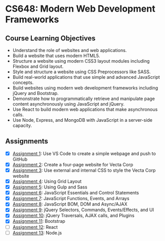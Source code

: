 # CS648: Modern Web Development Frameworks

## Course Learning Objectives
* Understand the role of websites and web applications. 
* Build a website that uses modern HTML5.
* Structure a website using modern CSS3 layout modules including Flexbox and Grid layout.
* Style and structure a website using CSS Preprocessors like SASS.
* Build real-world applications that use simple and advanced JavaScript concepts.
* Build websites using modern web development frameworks including jQuery and Bootstrap.
* Demonstrate how to programmatically retrieve and manipulate page content asynchronously using JavaScript and jQuery.
* Use React to build modern web applications that make asynchronous calls.
* Use Node, Express, and MongoDB with JavaScript in a server-side capacity.

## Assignments
- [x] [Assignment 1](/assignment1): Use VS Code to create a simple webpage and push to GitHub
- [x] [Assignment 2](/assignment2): Create a four-page website for Vecta Corp
- [x] [Assignment 3](/assignment3): Use external and internal CSS to style the Vecta Corp website
- [x] [Assignment 4](/assignment4): Using Grid Layout
- [x] [Assignment 5](/assignment5): Using Gulp and Sass
- [x] [Assignment 6](/assignment6): JavaScript Essentials and Control Statements
- [x] [Assignment 7](/assignment7): JavaScript Functions, Events, and Arrays
- [x] [Assignment 8](/assignment8): JavaScript BOM, DOM and Async/AJAX
- [x] [Assignment 9](/assignment9): jQuery Selectors, Commands, Events/Effects, and UI
- [x] [Assignment 10](/assignment10): jQuery Traversals, AJAX calls, and Plugins
- [x] [Assignment 11](/assignment11): Bootstrap
- [ ] [Assignment 12](/assignment12): React
- [ ] [Assignment 13](/assignment13): Node.js
